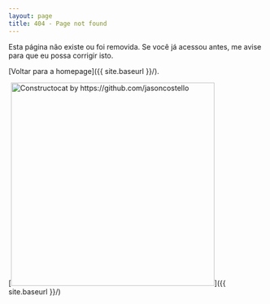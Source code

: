 ```yaml
---
layout: page
title: 404 - Page not found
---
```


Esta página não existe ou foi removida. Se você já acessou antes, me avise para que eu possa corrigir isto.

[Voltar para a homepage]({{ site.baseurl }}/).

[<img src="{{ site.baseurl }}/images/404.jpg" alt="Constructocat by https://github.com/jasoncostello" style="width: 400px;"/>]({{ site.baseurl }}/)
